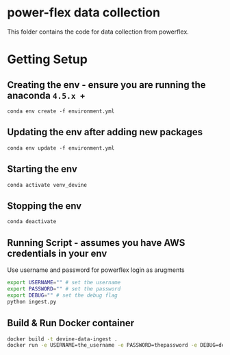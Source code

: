 # power-flex data collection
This folder contains the code for data collection from powerflex.

# Getting Setup

## Creating the env - ensure you are running the anaconda `4.5.x +`
```
conda env create -f environment.yml
```

## Updating the env after adding new packages
```
conda env update -f environment.yml
```

## Starting the env
```
conda activate venv_devine
```

## Stopping the env
```
conda deactivate
```

## Running Script - assumes you have AWS credentials in your env
Use username and password for powerflex login as arugments
```bash
export USERNAME="" # set the username
export PASSWORD="" # set the password
export DEBUG="" # set the debug flag
python ingest.py 
```

## Build & Run Docker container
```bash
docker build -t devine-data-ingest .
docker run -e USERNAME=the_username -e PASSWORD=thepassword -e DEBUG=debug -e AWS_ACCESS_KEY_ID=asdf -e AWS_SECRET_ACCESS_KEY=asdf devine-data-ingest
```
